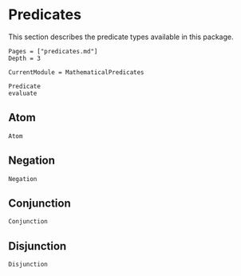 # Predicates

This section describes the predicate types available in this package.

```@contents
Pages = ["predicates.md"]
Depth = 3
```

```@meta
CurrentModule = MathematicalPredicates
```

```@docs
Predicate
evaluate
```

## Atom

```@docs
Atom
```

## Negation

```@docs
Negation
```

## Conjunction

```@docs
Conjunction
```

## Disjunction

```@docs
Disjunction
```
